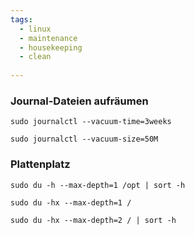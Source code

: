 ```yaml
---
tags:
  - linux
  - maintenance
  - housekeeping
  - clean
 
---
```

### Journal-Dateien aufräumen
```
sudo journalctl --vacuum-time=3weeks
```

```
sudo journalctl --vacuum-size=50M
```

### Plattenplatz
```
sudo du -h --max-depth=1 /opt | sort -h
```
```
sudo du -hx --max-depth=1 /
```
```
sudo du -hx --max-depth=2 / | sort -h
```
